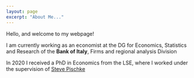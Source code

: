 ```yaml
---
layout: page
excerpt: "About Me..."
---
```


Hello, and welcome to my webpage! 

I am currently working as an economist at the DG for Economics, Statistics and Research of the **Bank of Italy**, Firms and regional analysis Division  

In 2020 I received a PhD in Economics from the LSE, where I worked under the supervision of [Steve Pischke](https://personal.lse.ac.uk/pischke/)



